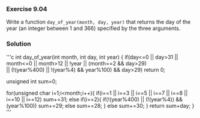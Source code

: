 ### Exercise 9.04
Write a function `day_of_year(month, day, year)` that returns the day of the
year (an integer between 1 and 366) specified by the three arguments.

### Solution

'''c
int day_of_year(int month, int day, int year) {
if(day<=0 || day>31 || month<=0 || month>12 || !year || (month==2 && day>29) \
   || (!(year%400) || !(year%4) && year%100) && day>29) return 0;

unsigned int sum=0;

for(unsigned char i=1;i<month;i++){
    if(i==1 || i==3 || i==5 || i==7 || i==8 || i==10 || i==12) sum+=31;
    else if(i==2){
        if(!(year%400) || (!(year%4)) && (year%100)) sum+=29;
        else sum+=28;
    }
    else sum+=30;
}
    return sum+day;
}
'''
